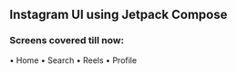 ## Instagram UI using Jetpack Compose

### Screens covered till now:
• Home
• Search
• Reels 
• Profile